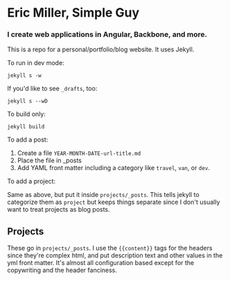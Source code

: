 # Eric Miller, Simple Guy
### I create web applications in Angular, Backbone, and more.

This is a repo for a personal/portfolio/blog website. It uses Jekyll.

To run in dev mode:

    jekyll s -w

If you'd like to see `_drafts`, too:

    jekyll s --wD

To build only:

    jekyll build

To add a post:

1. Create a file `YEAR-MONTH-DATE-url-title.md`
2. Place the file in _posts
3. Add YAML front matter including a category like `travel`, `van`, or `dev`.

To add a project:

Same as above, but put it inside `projects/_posts`. This tells jekyll to categorize them as `project` but keeps things separate since I don't usually want to treat projects as blog posts.


## Projects

These go in `projects/_posts`. I use the `{{content}}` tags for the headers since they're complex html, and put description text and other values in the yml front matter.
It's almost all configuration based except for the copywriting and the header fanciness.